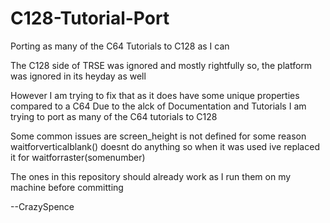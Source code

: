 # C128-Tutorial-Port
Porting as many of the C64 Tutorials to C128 as I can

The C128 side of TRSE was ignored and mostly rightfully so, the platform was ignored in its heyday as well

However I am trying to fix that as it does have some unique properties compared to a C64
Due to the alck of Documentation and Tutorials I am trying to port as many of the C64 tutorials to C128

Some common issues are screen_height is not defined for some reason
waitforverticalblank() doesnt do anything so when it was used ive replaced it for waitforraster(somenumber)

The ones in this repository should already work as I run them on my machine before committing

--CrazySpence
